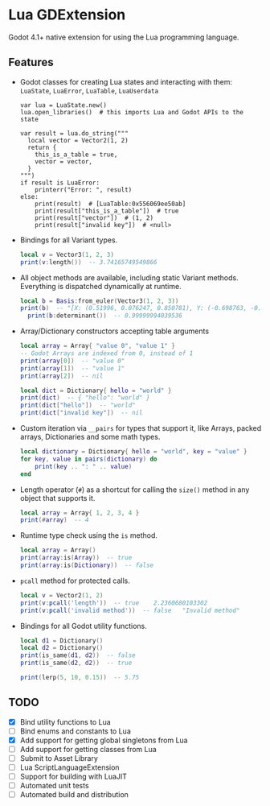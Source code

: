 # Lua GDExtension
Godot 4.1+ native extension for using the Lua programming language.


## Features
- Godot classes for creating Lua states and interacting with them: `LuaState`, `LuaError`, `LuaTable`, `LuaUserdata`
  ```gdscript
  var lua = LuaState.new()
  lua.open_libraries()  # this imports Lua and Godot APIs to the state
  
  var result = lua.do_string("""
    local vector = Vector2(1, 2)
    return {
      this_is_a_table = true,
      vector = vector,
    }
  """)
  if result is LuaError:
      printerr("Error: ", result)
  else:
      print(result)  # [LuaTable:0x556069ee50ab]
      print(result["this_is_a_table"])  # true
      print(result["vector"])  # (1, 2)
      print(result["invalid key"])  # <null>
  ```
- Bindings for all Variant types.
  ```lua
  local v = Vector3(1, 2, 3)
  print(v:length())  -- 3.74165749549866
  ```
- All object methods are available, including static Variant methods.
  Everything is dispatched dynamically at runtime.
  ```lua
  local b = Basis:from_euler(Vector3(1, 2, 3))
  print(b)  -- "[X: (0.51996, 0.076247, 0.850781), Y: (-0.698763, -0.534895, 0.474991), Z: (0.491295, -0.841471, -0.224845)]"
	print(b:determinant())  -- 0.99999994039536
  ```
- Array/Dictionary constructors accepting table arguments
  ```lua
  local array = Array{ "value 0", "value 1" }
  -- Godot Arrays are indexed from 0, instead of 1
  print(array[0])  -- "value 0"
  print(array[1])  -- "value 1"
  print(array[2])  -- nil

  local dict = Dictionary{ hello = "world" }
  print(dict)  -- { "hello": "world" }
  print(dict["hello"])  -- "world"
  print(dict["invalid key"])  -- nil
  ```
- Custom iteration via `__pairs` for types that support it, like Arrays, packed arrays, Dictionaries and some math types.
  ```lua
  local dictionary = Dictionary{ hello = "world", key = "value" }
  for key, value in pairs(dictionary) do
      print(key .. ": " .. value)
  end
  ```
- Length operator (`#`) as a shortcut for calling the `size()` method in any object that supports it.
  ```lua
  local array = Array{ 1, 2, 3, 4 }
  print(#array)  -- 4
  ```
- Runtime type check using the `is` method.
  ```lua
  local array = Array()
  print(array:is(Array))  -- true
  print(array:is(Dictionary))  -- false
  ```
- `pcall` method for protected calls.
  ```lua
  local v = Vector2(1, 2)
  print(v:pcall('length'))  -- true    2.2360680103302
  print(v:pcall('invalid method'))  -- false   "Invalid method"
  ```
- Bindings for all Godot utility functions.
  ```lua
  local d1 = Dictionary()
  local d2 = Dictionary()
  print(is_same(d1, d2))  -- false
  print(is_same(d2, d2))  -- true

  print(lerp(5, 10, 0.15))  -- 5.75
  ```


## TODO
- [X] Bind utility functions to Lua
- [ ] Bind enums and constants to Lua
- [X] Add support for getting global singletons from Lua
- [ ] Add support for getting classes from Lua
- [ ] Submit to Asset Library
- [ ] Lua ScriptLanguageExtension
- [ ] Support for building with LuaJIT
- [ ] Automated unit tests
- [ ] Automated build and distribution
